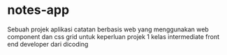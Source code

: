 # notes-app

Sebuah projek aplikasi catatan berbasis web yang menggunakan web component dan css grid
untuk keperluan projek 1 kelas intermediate front end developer dari dicoding
